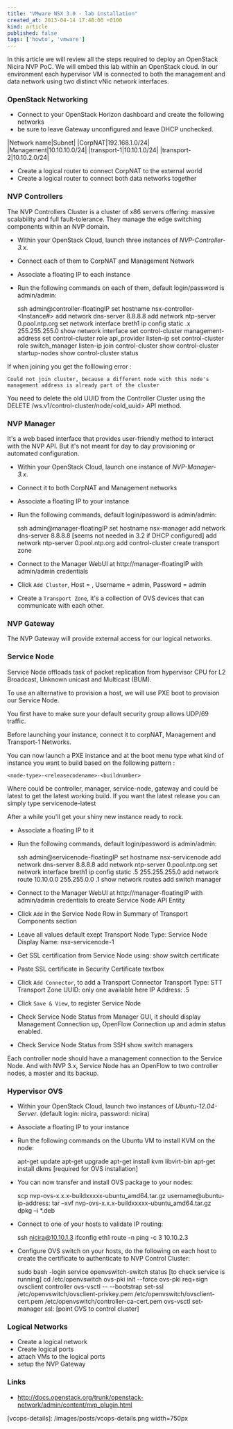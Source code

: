 ```yaml
---
title: "VMware NSX 3.0 - lab installation"
created_at: 2013-04-14 17:48:00 +0100
kind: article
published: false
tags: ['howto', 'vmware']
---
```


In this article we will review all the steps required to deploy an OpenStack Nicira NVP PoC. We will embed this lab within an OpenStack cloud. In our environment each hypervisor VM is connected to both the management and data network using two distinct vNic network interfaces.

<!-- more -->

### OpenStack Networking

* Connect to your OpenStack Horizon dashboard and create the following networks
* be sure to leave Gateway unconfigured and leave DHCP unchecked.

|Network name|Subnet|
|CorpNAT|192.168.1.0/24|
|Management|10.10.10.0/24|
|transport-1|10.10.1.0/24|
|transport-2|10.10.2.0/24|

* Create a logical router to connect CorpNAT to the external world
* Create a logical router to connect both data networks together

### NVP Controllers

The NVP Controllers Cluster is a cluster of x86 servers offering: massive scalability and full fault-tolerance. They manage the edge switching components within an NVP domain.

* Within your OpenStack Cloud, launch three instances of *NVP-Controller-3.x*.
* Connect each of them to CorpNAT and Management Network
* Associate a floating IP to each instance
* Run the following commands on each of them, default login/password is admin/admin:

	ssh admin@controller-floatingIP
 	set hostname nsx-controller-<Instance#>
 	add network dns-server 8.8.8.8
 	add network ntp-server 0.pool.ntp.org
 	set network interface breth1 ip config static <mgt-network-ip>.x 255.255.255.0
 	show network interface
 	set control-cluster management-address <controller-mgtIPaddress>
 	set control-cluster role api_provider listen-ip <controllerIP-mgtIPaddress>
 	set control-cluster role switch_manager listen-ip <controllerIP-mgtIPaddress>
 	join control-cluster <controllerIP-mgtIPaddress>
 	show control-cluster startup-nodes
 	show control-cluster status

If when joining you get the folllowing error :

	Could not join cluster, because a different node with this node's management address is already part of the cluster

You need to delete the old UUID from the Controller Cluster using the DELETE /ws.v1/control-cluster/node/<old_uuid> API method.

### NVP Manager

It's a web based interface that provides user-friendly method to interact with the NVP API. But it's not meant for day to day provisioning or automated configuration.

* Within your OpenStack Cloud, launch one instance of *NVP-Manager-3.x*.
* Connect it to both CorpNAT and Management networks
* Associate a floating IP to your instance
* Run the following commands, default login/password is admin/admin:

	ssh admin@manager-floatingIP
	set hostname nsx-manager
	add network dns-server 8.8.8.8 [seems not needed in 3.2 if DHCP configured]
	add network ntp-server 0.pool.ntp.org
	add control-cluster
	create transport zone

* Connect to the Manager WebUI at http://manager-floatingIP with admin/admin credentials
* Click `Add Cluster`, Host = <controllerIP>, Username = admin, Password = admin
* Create a `Transport Zone`, it's a collection of OVS devices that can communicate with each other.

### NVP Gateway

The NVP Gateway will provide external access for our logical networks.

### Service Node

Service Node offloads task of packet replication from hypervisor CPU for L2 Broadcast, Unknown unicast and Multicast (BUM).

To use an alternative to provision a host, we will use PXE boot to provision our Service Node.

You first have to make sure your default security group allows UDP/69 traffic.

Before launching your instance, connect it 
to corpNAT, Management and Transport-1 Networks.

You can now launch a PXE instance and at the boot menu type what kind of instance you want to build based on the following pattern : 

	<node-type>-<releasecodename>-<buildnumber>

Where <node-type> could be controller, manager, service-node, gateway and <buildnumber> could be latest to get the latest working build. If you want the latest release you can simply type servicenode-latest

After a while you'll get your shiny new instance ready to rock.

* Associate a floating IP to it
* Run the following commands, default login/password is admin/admin:

	ssh admin@servicenode-floatingIP
 	set hostname nsx-servicenode
 	add network dns-server 8.8.8.8
 	add network ntp-server 0.pool.ntp.org
 	set network interface breth1 ip config static <network-data1>.5 255.255.255.0
 	add network route 10.10.0.0 255.255.0.0 <network-data1>.1
 	show network routes
 	add switch manager <controllerIP>

* Connect to the Manager WebUI at http://manager-floatingIP with admin/admin credentials to create Service Node API Entity
* Click `Add` in the Service Node Row in Summary of Transport Components section
* Leave all values default exept
	Transport Node Type: Service Node
	Display Name: nsx-servicenode-1
* Get SSL certification from Service Node using:
	show switch certificate
* Paste SSL certificate in Security Certificate textbox
* Click `Add Connector`, to add a Transport Connector
	Transport Type: STT
	Transport Zone UUID: only one available here
	IP Address: <network-data1>.5
* Click `Save & View`, to register Service Node
* Check Service Node Status from Manager GUI, it should display Management Connection up,  OpenFlow Connection up and admin status enabled.
* Check Service Node Status from SSH
	show switch managers

Each controller node should have a management connection to the Service Node. And with NVP 3.x, Service Node has an OpenFlow to two controller nodes, a master and its backup.	

### Hypervisor OVS

* Within your OpenStack Cloud, launch two instances of *Ubuntu-12.04-Server*. (default login: nicira, password: nicira)
* Associate a floating IP to your instance
* Run the following commands on the Ubuntu VM to install KVM on the node:

	apt-get update
	apt-get upgrade
	apt-get install kvm libvirt-bin 
	apt-get install dkms [required for OVS installation]

* You can now transfer and install OVS package to your nodes:

	scp nvp-ovs-x.x.x-buildxxxxx-ubuntu_amd64.tar.gz username@ubuntu-ip-address:
	tar –xvf nvp-ovs-x.x.x-buildxxxxx-ubuntu_amd64.tar.gz 
	dpkg –i  *.deb

* Connect to one of your hosts to validate IP routing:

	ssh nicira@10.10.1.3
	ifconfig eth1
	route -n
	ping -c 3 10.10.2.3

* Configure OVS switch on your hosts, do the following on each host to create the certificate to authenticate to NVP Control Cluster:

	sudo bash -login
	service openvswitch-switch status [to check service is running]
	cd /etc/openvswitch
	ovs-pki init --force
	ovs-pki req+sign ovsclient controller
	ovs-vsctl -- --bootstrap set-ssl /etc/openvswitch/ovsclient-privkey.pem /etc/openvswitch/ovsclient-cert.pem /etc/openvswitch/controller-ca-cert.pem
	ovs-vsctl set-manager ssl:<controllerIP> [point OVS to control cluster]


### Logical Networks

* Create a logical network
* Create logical ports
* attach VMs to the logical ports
* setup the NVP Gateway

### Links

* http://docs.openstack.org/trunk/openstack-network/admin/content/nvp_plugin.html


[vcops-dashboard]: /images/posts/vcops-dahboard.png
[vcops-details]: /images/posts/vcops-details.png width=750px